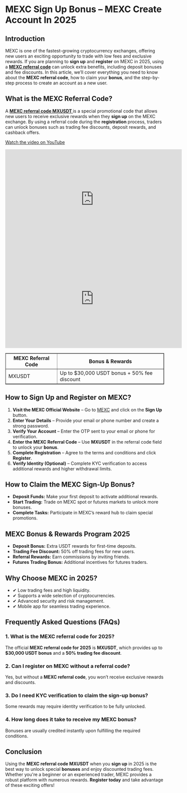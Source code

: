 <h1>MEXC Sign Up Bonus – MEXC Create Account In 2025</h1>
<h2>Introduction</h2>
<p>MEXC is one of the fastest-growing cryptocurrency exchanges, offering new users an exciting opportunity to trade with low fees and exclusive rewards. If you are planning to <strong>sign up</strong> and <strong>register</strong> on MEXC in 2025, using a <strong><a href="https://github.com/MEXC-Referral-Code/">MEXC referral code</a>
</strong> can unlock extra benefits, including deposit bonuses and fee discounts. In this article, we’ll cover everything you need to know about the <strong>MEXC referral code</strong>, how to claim your <strong>bonus</strong>, and the step-by-step process to create an account as a new user.</p>

<h2>What is the MEXC Referral Code?</h2>
<p>A <strong><a href="https://www.mexc.com/register?inviteCode=mexc-MXUSDT" target="_blank" rel="noopener noreferrer">
            MEXC referral code MXUSDT
        </a></strong> is a special promotional code that allows new users to receive exclusive rewards when they <strong>sign up</strong> on the MEXC exchange. By using a referral code during the <strong>registration</strong> process, traders can unlock bonuses such as trading fee discounts, deposit rewards, and cashback offers.</p>
    
[Watch the video on YouTube](https://www.youtube.com/watch?v=XoNBtk4Hu1Y)

<iframe width="560" height="315" src="https://www.youtube.com/embed/XoNBtk4Hu1Y" 
        title="YouTube video player" frameborder="0" allowfullscreen>
</iframe>

<iframe width="560" height="315" src="https://www.youtube.com/embed/XoNBtk4Hu1Y" frameborder="0" allowfullscreen></iframe>


<table border="1">
    <tr>
        <th>MEXC Referral Code</th>
        <th>Bonus & Rewards</th>
    </tr>
    <tr>
        <td>MXUSDT</td>
        <td>Up to $30,000 USDT bonus + 50% fee discount</td>
    </tr>
</table>

<h2>How to Sign Up and Register on MEXC?</h2>
<ol>
    <li><strong>Visit the MEXC Official Website</strong> – Go to <a href="https://www.mexc.com/register?inviteCode=mexc-MXUSDT">MEXC</a> and click on the <strong>Sign Up</strong> button.</li>
    <li><strong>Enter Your Details</strong> – Provide your email or phone number and create a strong password.</li>
    <li><strong>Verify Your Account</strong> – Enter the OTP sent to your email or phone for verification.</li>
    <li><strong>Enter the MEXC Referral Code</strong> – Use <strong>MXUSDT</strong> in the referral code field to unlock your <strong>bonus</strong>.</li>
    <li><strong>Complete Registration</strong> – Agree to the terms and conditions and click <strong>Register</strong>.</li>
    <li><strong>Verify Identity (Optional)</strong> – Complete KYC verification to access additional rewards and higher withdrawal limits.</li>
</ol>

<h2>How to Claim the MEXC Sign-Up Bonus?</h2>
<ul>
    <li><strong>Deposit Funds:</strong> Make your first deposit to activate additional rewards.</li>
    <li><strong>Start Trading:</strong> Trade on MEXC spot or futures markets to unlock more bonuses.</li>
    <li><strong>Complete Tasks:</strong> Participate in MEXC’s reward hub to claim special promotions.</li>
</ul>

<h2>MEXC Bonus & Rewards Program 2025</h2>
<ul>
    <li><strong>Deposit Bonus:</strong> Extra USDT rewards for first-time deposits.</li>
    <li><strong>Trading Fee Discount:</strong> 50% off trading fees for new users.</li>
    <li><strong>Referral Rewards:</strong> Earn commissions by inviting friends.</li>
    <li><strong>Futures Trading Bonus:</strong> Additional incentives for futures traders.</li>
</ul>

<h2>Why Choose MEXC in 2025?</h2>
<ul>
    <li>✔ Low trading fees and high liquidity.</li>
    <li>✔ Supports a wide selection of cryptocurrencies.</li>
    <li>✔ Advanced security and risk management.</li>
    <li>✔ Mobile app for seamless trading experience.</li>
</ul>

<h2>Frequently Asked Questions (FAQs)</h2>
<h3>1. What is the MEXC referral code for 2025?</h3>
<p>The official <strong>MEXC referral code for 2025</strong> is <strong>MXUSDT</strong>, which provides up to <strong>$30,000 USDT bonus</strong> and a <strong>50% trading fee discount</strong>.</p>

<h3>2. Can I register on MEXC without a referral code?</h3>
<p>Yes, but without a <strong>MEXC referral code</strong>, you won’t receive exclusive rewards and discounts.</p>

<h3>3. Do I need KYC verification to claim the sign-up bonus?</h3>
<p>Some rewards may require identity verification to be fully unlocked.</p>

<h3>4. How long does it take to receive my MEXC bonus?</h3>
<p>Bonuses are usually credited instantly upon fulfilling the required conditions.</p>

<h2>Conclusion</h2>
<p>Using the <strong>MEXC referral code MXUSDT</strong> when you <strong>sign up</strong> in 2025 is the best way to unlock special <strong>bonuses</strong> and enjoy discounted trading fees. Whether you're a beginner or an experienced trader, MEXC provides a robust platform with numerous rewards. <strong>Register today</strong> and take advantage of these exciting offers!</p>
